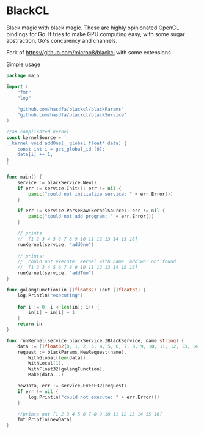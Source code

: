 # BlackCL

Black magic with black magic. These are highly opinionated OpenCL bindings for Go. It tries to make GPU computing easy, with some sugar abstraction, Go's concurency and channels.

Fork of https://github.com/microo8/blackcl with some extensions

Simple usage
```go
package main

import (
	"fmt"
	"log"
	
	"github.com/hasdfa/blackcl/blackParams"
	"github.com/hasdfa/blackcl/blackService"
)

//an complicated kernel
const kernelSource = `
__kernel void addOne(__global float* data) {
	const int i = get_global_id (0);
	data[i] += 1;
}
`

func main() {
	service := blackService.New()
	if err := service.Init(); err != nil {
		panic("could not initialize service: " + err.Error())
	}

	if err := service.ParseRaw(kernelSource); err != nil {
		panic("could not add program: " + err.Error())
	}

    // prints 
    //  [1 2 3 4 5 6 7 8 9 10 11 12 13 14 15 16]
	runKernel(service, "addOne")
	
	// prints:
	//  could not execute: kernel with name 'addTwo' not found
	//  [1 2 3 4 5 6 7 8 9 10 11 12 13 14 15 16]
	runKernel(service, "addTwo")
}

func golangFunction(in []float32) (out []float32) {
	log.Println("executing")
	
	for i := 0; i < len(in); i++ {
		in[i] = in[i] + 1
	}
	return in
}

func runKernel(service blackService.IBlackService, name string) {
	data := []float32{0, 1, 2, 3, 4, 5, 6, 7, 8, 9, 10, 11, 12, 13, 14, 15}
	request := blackParams.NewRequest(name).
		WithGlobal(len(data)).
		WithLocal(1).
		WithFloat32(golangFunction).
		Make(data...)

	newData, err := service.ExecF32(request)
	if err != nil {
		log.Println("could not execute: " + err.Error())
	}

	//prints out [1 2 3 4 5 6 7 8 9 10 11 12 13 14 15 16]
	fmt.Println(newData)
}
```